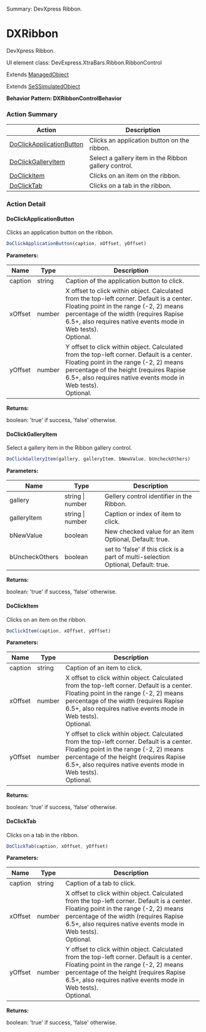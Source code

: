 Summary: DevXpress Ribbon.

# DXRibbon

DevXpress Ribbon.
 
UI element class: DevExpress.XtraBars.Ribbon.RibbonControl

Extends [ManagedObject](ManagedObject.md)

Extends [SeSSimulatedObject](SeSSimulatedObject.md)





**Behavior Pattern: DXRibbonControlBehavior**


<!-- ============================== property summary ========================== -->

	
<!-- ============================== action summary ========================== -->



### Action Summary

|  **Action** | **Description** | 
| ----------- | --------------- |
|	[DoClickApplicationButton](#doclickapplicationbutton) | Clicks an application button on the ribbon. |
|	[DoClickGalleryItem](#doclickgalleryitem) | Select a gallery item in the Ribbon gallery control. |
|	[DoClickItem](#doclickitem) | Clicks on an item on the ribbon. |
|	[DoClickTab](#doclicktab) | Clicks on a tab in the ribbon. |




<!-- ============================== property detail ========================== -->
	
	
<!-- ============================== action detail ========================== -->
	
### Action Detail
		
<a name="DoClickApplicationButton"></a>    
#### DoClickApplicationButton

Clicks an application button on the ribbon.

```javascript
DoClickApplicationButton(caption, xOffset, yOffset) 
```


**Parameters:**

|	**Name** | **Type** | **Description** |
| ---------- | -------- | --------------- |
| caption | string |	Caption of the application button to click. |
| xOffset | number |	X offset to click within object. Calculated from the top-left corner. Default is a center. Floating point in the range (-2, 2) means percentage of the width (requires Rapise 6.5+, also requires native events mode in Web tests).<br>Optional. |
| yOffset | number |	Y offset to click within object. Calculated from the top-left corner. Default is a center. Floating point in the range (-2, 2) means percentage of the height (requires Rapise 6.5+, also requires native events mode in Web tests).<br>Optional. |




**Returns:**

boolean: 'true' if success, 'false' otherwise.



<a name="see.also.dxribbon.doclickapplicationbutton"></a>

<a name="DoClickGalleryItem"></a>    
#### DoClickGalleryItem

Select a gallery item in the Ribbon gallery control.

```javascript
DoClickGalleryItem(gallery, galleryItem, bNewValue, bUncheckOthers) 
```


**Parameters:**

|	**Name** | **Type** | **Description** |
| ---------- | -------- | --------------- |
| gallery | string \| number |	Gellery control identifier in the Ribbon. |
| galleryItem | string \| number |	Caption or index of item to click. |
| bNewValue | boolean |	New checked value for an item<br>Optional, Default: true. |
| bUncheckOthers | boolean |	set to 'false' if this click is a part of multi-selection<br>Optional, Default: true. |




**Returns:**

boolean: 'true' if success, 'false' otherwise.



<a name="see.also.dxribbon.doclickgalleryitem"></a>

<a name="DoClickItem"></a>    
#### DoClickItem

Clicks on an item on the ribbon.

```javascript
DoClickItem(caption, xOffset, yOffset) 
```


**Parameters:**

|	**Name** | **Type** | **Description** |
| ---------- | -------- | --------------- |
| caption | string |	Caption of an item to click. |
| xOffset | number |	X offset to click within object. Calculated from the top-left corner. Default is a center. Floating point in the range (-2, 2) means percentage of the width (requires Rapise 6.5+, also requires native events mode in Web tests).<br>Optional. |
| yOffset | number |	Y offset to click within object. Calculated from the top-left corner. Default is a center. Floating point in the range (-2, 2) means percentage of the height (requires Rapise 6.5+, also requires native events mode in Web tests).<br>Optional. |




**Returns:**

boolean: 'true' if success, 'false' otherwise.



<a name="see.also.dxribbon.doclickitem"></a>

<a name="DoClickTab"></a>    
#### DoClickTab

Clicks on a tab in the ribbon.

```javascript
DoClickTab(caption, xOffset, yOffset) 
```


**Parameters:**

|	**Name** | **Type** | **Description** |
| ---------- | -------- | --------------- |
| caption | string |	Caption of a tab to click. |
| xOffset | number |	X offset to click within object. Calculated from the top-left corner. Default is a center. Floating point in the range (-2, 2) means percentage of the width (requires Rapise 6.5+, also requires native events mode in Web tests).<br>Optional. |
| yOffset | number |	Y offset to click within object. Calculated from the top-left corner. Default is a center. Floating point in the range (-2, 2) means percentage of the height (requires Rapise 6.5+, also requires native events mode in Web tests).<br>Optional. |




**Returns:**

boolean: 'true' if success, 'false' otherwise.



<a name="see.also.dxribbon.doclicktab"></a>

	

